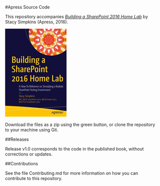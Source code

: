 #Apress Source Code

This repository accompanies [*Building a SharePoint 2016 Home Lab*](http://www.apress.com/9781484221693) by Stacy Simpkins (Apress, 2016).

![Cover image](9781484221693.jpg)

Download the files as a zip using the green button, or clone the repository to your machine using Git.

##Releases

Release v1.0 corresponds to the code in the published book, without corrections or updates.

##Contributions

See the file Contributing.md for more information on how you can contribute to this repository.
